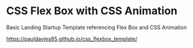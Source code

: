 # CSS Flex Box with CSS Animation

Basic Landing Startup Template referencing Flex Box and CSS Animation

https://pauldavies85.github.io/css_flexbox_template/
